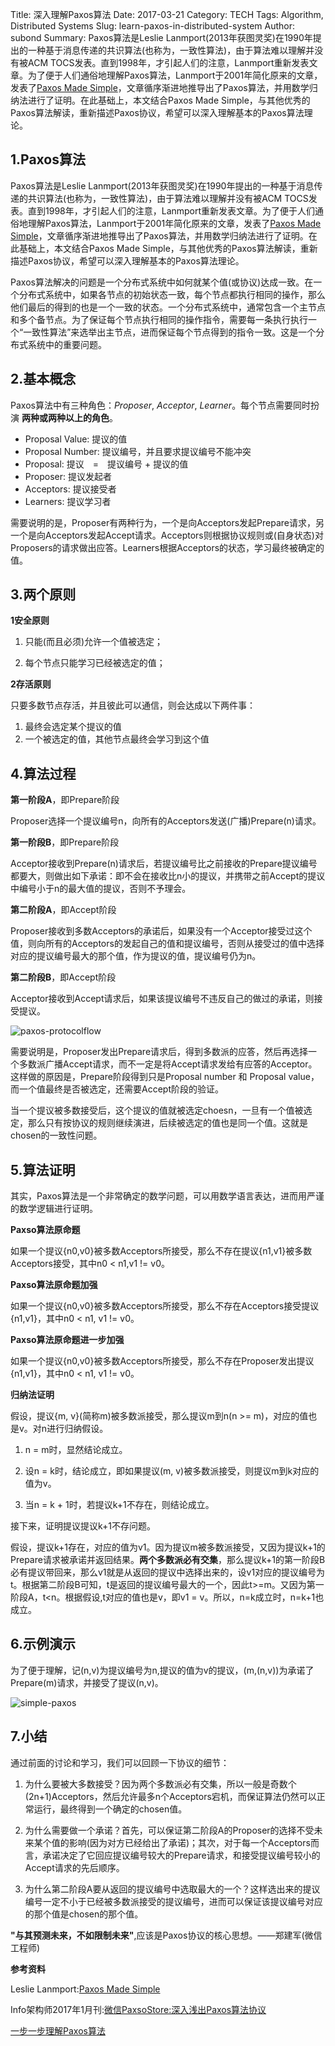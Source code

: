 Title: 深入理解Paxos算法
Date: 2017-03-21
Category: TECH
Tags: Algorithm, Distributed Systems
Slug: learn-paxos-in-distributed-system
Author: subond
Summary: Paxos算法是Leslie Lanmport(2013年获图灵奖)在1990年提出的一种基于消息传递的共识算法(也称为，一致性算法)，由于算法难以理解并没有被ACM TOCS发表。直到1998年，才引起人们的注意，Lanmport重新发表文章。为了便于人们通俗地理解Paxos算法，Lanmport于2001年简化原来的文章，发表了[Paxos Made Simple](http://on64c9tla.bkt.clouddn.com/2017A/paxos-simple-Copy.pdf)，文章循序渐进地推导出了Paxos算法，并用数学归纳法进行了证明。在此基础上，本文结合Paxos Made Simple，与其他优秀的Paxos算法解读，重新描述Paxos协议，希望可以深入理解基本的Paxos算法理论。

## 1.Paxos算法

Paxos算法是Leslie Lanmport(2013年获图灵奖)在1990年提出的一种基于消息传递的共识算法(也称为，一致性算法)，由于算法难以理解并没有被ACM TOCS发表。直到1998年，才引起人们的注意，Lanmport重新发表文章。为了便于人们通俗地理解Paxos算法，Lanmport于2001年简化原来的文章，发表了[Paxos Made Simple](http://on64c9tla.bkt.clouddn.com/2017A/paxos-simple-Copy.pdf)，文章循序渐进地推导出了Paxos算法，并用数学归纳法进行了证明。在此基础上，本文结合Paxos Made Simple，与其他优秀的Paxos算法解读，重新描述Paxos协议，希望可以深入理解基本的Paxos算法理论。

Paxos算法解决的问题是一个分布式系统中如何就某个值(或协议)达成一致。在一个分布式系统中，如果各节点的初始状态一致，每个节点都执行相同的操作，那么他们最后的得到的也是一个一致的状态。一个分布式系统中，通常包含一个主节点和多个备节点。为了保证每个节点执行相同的操作指令，需要每一条执行执行一个“一致性算法”来选举出主节点，进而保证每个节点得到的指令一致。这是一个分布式系统中的重要问题。

## 2.基本概念

Paxos算法中有三种角色：*Proposer*, *Acceptor*, *Learner*。每个节点需要同时扮演 **两种或两种以上的角色**。

+ Proposal Value: 提议的值　　
+ Proposal Number: 提议编号，并且要求提议编号不能冲突　　
+ Proposal: 提议　=　提议编号 + 提议的值　　
+ Proposer: 提议发起者　　
+ Acceptors: 提议接受者　　
+ Learners: 提议学习者　　

需要说明的是，Proposer有两种行为，一个是向Acceptors发起Prepare请求，另一个是向Acceptors发起Accept请求。Acceptors则根据协议规则或(自身状态)对Proposers的请求做出应答。Learners根据Acceptors的状态，学习最终被确定的值。

## 3.两个原则

**1安全原则**

1. 只能(而且必须)允许一个值被选定；

2. 每个节点只能学习已经被选定的值；

**2存活原则**

只要多数节点存活，并且彼此可以通信，则会达成以下两件事：

1. 最终会选定某个提议的值　　
2. 一个被选定的值，其他节点最终会学习到这个值　　

## 4.算法过程

**第一阶段A**，即Prepare阶段

Proposer选择一个提议编号n，向所有的Acceptors发送(广播)Prepare(n)请求。

**第一阶段B**，即Prepare阶段

Acceptor接收到Prepare(n)请求后，若提议编号比之前接收的Prepare提议编号都要大，则做出如下承诺：即不会在接收比n小的提议，并携带之前Accept的提议中编号小于n的最大值的提议，否则不予理会。

**第二阶段A**，即Accept阶段

Proposer接收到多数Acceptors的承诺后，如果没有一个Acceptor接受过这个值，则向所有的Acceptors的发起自己的值和提议编号，否则从接受过的值中选择对应的提议编号最大的那个值，作为提议的值，提议编号仍为n。

**第二阶段B**，即Accept阶段

Acceptor接收到Accept请求后，如果该提议编号不违反自己的做过的承诺，则接受提议。

![paxos-protocolflow](http://on64c9tla.bkt.clouddn.com/2017A/paxos.png)

需要说明是，Proposer发出Prepare请求后，得到多数派的应答，然后再选择一个多数派广播Accept请求，而不一定是将Accept请求发给有应答的Acceptor。这样做的原因是，Prepare阶段得到只是Proposal number 和 Proposal value，而一个值最终是否被选定，还需要Accept阶段的验证。

当一个提议被多数接受后，这个提议的值就被选定choesn，一旦有一个值被选定，那么只有按协议的规则继续演进，后续被选定的值也是同一个值。这就是chosen的一致性问题。

## 5.算法证明

其实，Paxos算法是一个非常确定的数学问题，可以用数学语言表达，进而用严谨的数学逻辑进行证明。

**Paxso算法原命题**

如果一个提议{n0,v0}被多数Acceptors所接受，那么不存在提议{n1,v1}被多数Acceptors接受，其中n0 < n1,v1 != v0。

**Paxso算法原命题加强**

如果一个提议{n0,v0}被多数Acceptors所接受，那么不存在Acceptors接受提议{n1,v1}，其中n0 < n1, v1 != v0。

**Paxso算法原命题进一步加强**

如果一个提议{n0,v0}被多数Acceptors所接受，那么不存在Proposer发出提议{n1,v1}，其中n0 < n1, v1 != v0。

**归纳法证明**

假设，提议{m, v}(简称m)被多数派接受，那么提议m到n(n >= m)，对应的值也是v。对n进行归纳假设。

1. n = m时，显然结论成立。

2. 设n = k时，结论成立，即如果提议(m, v)被多数派接受，则提议m到k对应的值为v。

3. 当n = k + 1时，若提议k+1不存在，则结论成立。

接下来，证明提议提议k+1不存问题。

假设，提议k+1存在，对应的值为v1。因为提议m被多数派接受，又因为提议k+1的Prepare请求被承诺并返回结果。**两个多数派必有交集**，那么提议k+1的第一阶段B必有提议带回来，那么v1就是从返回的提议中选择出来的，设v1对应的提议编号为t。根据第二阶段B可知，t是返回的提议编号最大的一个，因此t>=m。又因为第一阶段A，t<n。根据假设,t对应的值也是v，即v1 = v。所以，n=k成立时，n=k+1也成立。

## 6.示例演示

为了便于理解，记(n,v)为提议编号为n,提议的值为v的提议，(m,(n,v))为承诺了Prepare(m)请求，并接受了提议(n,v)。

![simple-paxos](http://on64c9tla.bkt.clouddn.com/2017A/simple-paxos.png)

## 7.小结

通过前面的讨论和学习，我们可以回顾一下协议的细节：

1. 为什么要被大多数接受？因为两个多数派必有交集，所以一般是奇数个(2n+1)Acceptors，然后允许最多n个Acceptors宕机，而保证算法仍然可以正常运行，最终得到一个确定的chosen值。

2. 为什么需要做一个承诺？首先，可以保证第二阶段A的Proposer的选择不受未来某个值的影响(因为对方已经给出了承诺)；其次，对于每一个Acceptors而言，承诺决定了它回应提议编号较大的Prepare请求，和接受提议编号较小的Accept请求的先后顺序。

3. 为什么第二阶段A要从返回的提议编号中选取最大的一个？这样选出来的提议编号一定不小于已经被多数派接受的提议编号，进而可以保证该提议编号对应的那个值是chosen的那个值。

**"与其预测未来，不如限制未来"**,应该是Paxos协议的核心思想。——郑建军(微信工程师)

**参考资料**

Leslie Lanmport:[Paxos Made Simple](http://on64c9tla.bkt.clouddn.com/2017A/paxos-simple-Copy.pdf)

Info架构师2017年1月刊:[微信PaxsoStore:深入浅出Paxos算法协议](http://www.infoq.com/cn/minibooks/architect-201701)

[一步一步理解Paxos算法](http://www.cnblogs.com/zhengran/p/4212502.html)
